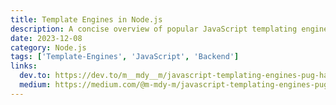 ```yaml
---
title: Template Engines in Node.js
description: A concise overview of popular JavaScript templating engines—Pug, Handlebars (HBS), and EJS.
date: 2023-12-08
category: Node.js
tags: ['Template-Engines', 'JavaScript', 'Backend']
links:
  dev.to: https://dev.to/m__mdy__m/javascript-templating-engines-pug-handlebars-hbs-and-ejs-jcd
  medium: https://medium.com/@m-mdy-m/javascript-templating-engines-pug-handlebars-hbs-and-ejs-320056c09cbc
---
```


